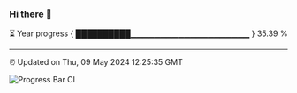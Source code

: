 ### Hi there 👋

⏳ Year progress { ██████████▁▁▁▁▁▁▁▁▁▁▁▁▁▁▁▁▁▁▁▁ } 35.39 %

---

⏰ Updated on Thu, 09 May 2024 12:25:35 GMT

![Progress Bar CI](https://github.com/liununu/liununu/workflows/Progress%20Bar%20CI/badge.svg)
